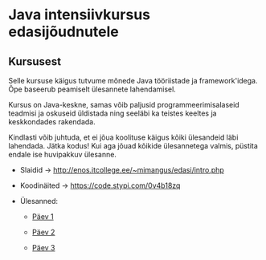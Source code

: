 <h1>Java intensiivkursus edasijõudnutele</h1>
<h2>Kursusest</h2>

Selle kursuse käigus tutvume mõnede Java tööriistade ja framework'idega.
Õpe baseerub peamiselt ülesannete lahendamisel.

Kursus on Java-keskne, samas võib paljusid programmeerimisalaseid teadmisi ja oskuseid üldistada ning seeläbi ka teistes keeltes ja keskkondades rakendada.

Kindlasti võib juhtuda, et ei jõua koolituse käigus kõiki ülesandeid läbi lahendada. Jätka kodus! Kui aga jõuad kõikide ülesannetega valmis, püstita endale ise huvipakkuv ülesanne. 

- Slaidid -> http://enos.itcollege.ee/~mimangus/edasi/intro.php

- Koodinäited -> https://code.stypi.com/0v4b18zq

- Ülesanned:

  * [Päev 1](http://enos.itcollege.ee/~mimangus/edasi/day1)

  * [Päev 2](http://enos.itcollege.ee/~mimangus/edasi/day2)
 
  * [Päev 3](http://enos.itcollege.ee/~mimangus/edasi/day3) 
